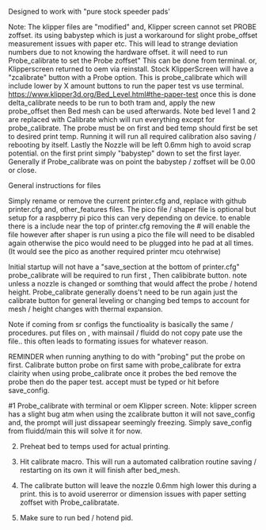 Designed to work with "pure stock speeder pads' 

Note: The klipper files are "modified" and, Klipper screen cannot set PROBE zoffset.  its using babystep which is just a workaround for slight probe_offset measurement issues with paper etc.  This will lead to strange deviation numbers due to not knowing the hardware offset. it will need to run  Probe_calibrate to set the Probe zoffset" This can be done from terminal. or, Klipperscreen returned to oem via reinstall.  Stock KlipperScreen will have a "zcalibrate" button with a Probe option. This is probe_calibrate which  will include  lower by X amount buttons to run the paper test vs use terminal. https://www.klipper3d.org/Bed_Level.html#the-paper-test
once this is done delta_calibrate needs to be run to both tram and, apply the new probe_offset then Bed mesh can be used afterwards. Note bed level 1 and 2 are replaced with Calibrate which will run everything except for probe_calibrate. The probe must be on first and bed temp should first be set to desired print temp. Running it will run all required calibration also saving / rebooting by itself. Lastly the Nozzle will be left 0.6mm high to avoid scrap potential. on the first print simply "babystep" down to set the first layer. Generally if Probe_calibrate was on point the babystep / zoffset will be 0.00 or close. 

General instructions for files 

Simply rename or remove the current printer.cfg and, replace with github printer.cfg and, other_features files. The pico file / shaper file is optional but setup for a 
raspberry pi pico this can very depending on device. to enable there is a include near the top of printer.cfg removing the # will enable the file however after shaper is run using a pico the file will need to be disabled again otherwise the pico would need to be plugged into he pad at all times. (It would see the pico as another required printer mcu otehrwise)    



Initial startup will not have a "save_section at the bottom of printer.cfg" probe_calibrate will be required to run first , Then calibibrate button. note unless a nozzle is changed or somthing that would affect the probe / hotend height. Probe_calibrate generally doens't need to be run again just the calibrate button for general leveling or changing bed temps to account for mesh / height changes with thermal  expansion.  

Note if coming from sr configs the functioality is basically the same / procedures. 
put files on , with mainsail / fluidd do not copy pate use the file.. this often leads to formating issues for whatever reason. 


REMINDER when running anything to do with "probing" put the probe on first. Calibrate button probe on first same with probe_calibrate 
for extra clairity when using probe_calibrate once it probes the bed remove the probe then do the paper test. accept must be typed or hit before 
save_config. 

#1 Probe_calibrate with terminal or oem Klipper screen. Note: klipper screen has a slight bug atm when using the zcalibrate button it will not save_config and, the prompt will just dissapear seemingly freezing. Simply save_config from fluidd/main this will solve it for now. 

2. Preheat bed to temps used for actual printing. 

3. Hit calibrate macro. This will run a automated calibration routine saving / restarting on its own it will finish after bed_mesh. 

4. The calibrate button will leave the nozzle 0.6mm high lower this during a print. this is to avoid usererror or dimension issues with paper setting zoffset with Probe_calibratate. 

5. Make sure to run bed / hotend pid. 

